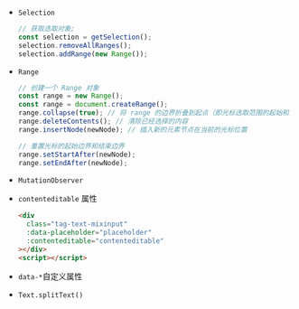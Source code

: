 - `Selection`

  ```js
  // 获取选取对象;
  const selection = getSelection();
  selection.removeAllRanges();
  selection.addRange(new Range());
  ```

- `Range`

  ```js
  // 创建一个 Range 对象
  const range = new Range();
  const range = document.createRange();
  range.collapse(true); // 将 range 的边界折叠到起点（即光标选取范围的起始和结束边界折叠到起始边界，默认是 false 结束边界）
  range.deleteContents(); // 清除已经选择的内容
  range.insertNode(newNode); // 插入新的元素节点在当前的光标位置

  // 重置光标的起始边界和结束边界
  range.setStartAfter(newNode);
  range.setEndAfter(newNode);
  ```

- `MutationObserver`
- `contenteditable` 属性

  ```html
  <div
    class="tag-text-mixinput"
    :data-placeholder="placeholder"
    :contenteditable="contenteditable"
  ></div>
  <script></script>
  ```

- `data-*`自定义属性
- `Text.splitText()`
